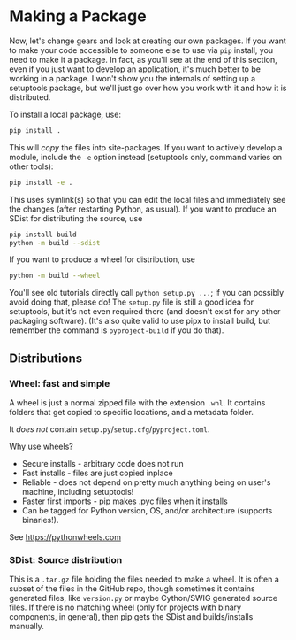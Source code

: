# Making a Package

Now, let's change gears and look at creating our own packages. If you want to
make your code accessible to someone else to use via `pip` install, you need to
make it a package. In fact, as you'll see at the end of this section, even if
you just want to develop an application, it's much better to be working in a
package. I won't show you the internals of setting up a setuptools package, but
we'll just go over how you work with it and how it is distributed.

To install a local package, use:

```bash
pip install .
```

This will _copy_ the files into site-packages. If you want to actively develop a
module, include the `-e` option instead (setuptools only, command varies on other tools):

```bash
pip install -e .
```

This uses symlink(s) so that you can edit the local files and immediately see
the changes (after restarting Python, as usual). If you want to produce an SDist
for distributing the source, use

```bash
pip install build
python -m build --sdist
```

If you want to produce a wheel for distribution, use

```bash
python -m build --wheel
```

You'll see old tutorials directly call `python setup.py ...`; if you can
possibly avoid doing that, please do! The `setup.py` file is still a good idea
for setuptools, but it's not even required there (and doesn't exist for any
other packaging software). (It's also quite valid to use pipx to install build,
but remember the command is `pyproject-build` if you do that).

## Distributions

### Wheel: fast and simple

A wheel is just a normal zipped file with the extension `.whl`. It contains
folders that get copied to specific locations, and a metadata folder.

It _does not_ contain `setup.py`/`setup.cfg`/`pyproject.toml`.

Why use wheels?

- Secure installs - arbitrary code does not run
- Fast installs - files are just copied inplace
- Reliable - does not depend on pretty much anything being on user's machine,
  including setuptools!
- Faster first imports - pip makes .pyc files when it installs
- Can be tagged for Python version, OS, and/or architecture (supports
  binaries!).

See <https://pythonwheels.com>

### SDist: Source distribution

This is a `.tar.gz` file holding the files needed to make a wheel. It is often a
subset of the files in the GitHub repo, though sometimes it contains generated
files, like `version.py` or maybe Cython/SWIG generated source files. If there
is no matching wheel (only for projects with binary components, in general),
then pip gets the SDist and builds/installs manually.
